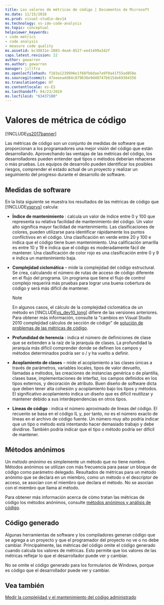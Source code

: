```yaml
---
title: Los valores de métricas de código | Documentos de Microsoft
ms.date: 11/15/2016
ms.prod: visual-studio-dev14
ms.technology: vs-ide-code-analysis
ms.topic: conceptual
helpviewer_keywords:
- code metrics
- code analysis
- measure code quality
ms.assetid: bc38831e-2083-4ea4-8527-ee41499a342f
caps.latest.revision: 22
author: gewarren
ms.author: gewarren
manager: jillfra
ms.openlocfilehash: f103a1239996e1f68fb6dae7a9f0a41f55ad858e
ms.sourcegitcommit: 47eeeeadd84c879636e9d48747b615de69384356
ms.translationtype: HT
ms.contentlocale: es-ES
ms.lasthandoff: 04/23/2019
ms.locfileid: "63437100"
---
```

# <a name="code-metrics-values"></a>Valores de métrica de código
[!INCLUDE[vs2017banner](../includes/vs2017banner.md)]

Las métricas de código son un conjunto de medidas de software que proporcionan a los programadores una mejor visión del código que están desarrollando. Aprovechando las ventajas de las métricas del código, los desarrolladores pueden entender qué tipos o métodos deberían rehacerse o más pruebas. Los equipos de desarrollo pueden identificar los posibles riesgos, comprender el estado actual de un proyecto y realizar un seguimiento del progreso durante el desarrollo de software.  
  
## <a name="software-measurements"></a>Medidas de software  
 En la lista siguiente se muestra los resultados de las métricas de código que [!INCLUDE[vsprvs](../includes/vsprvs-md.md)] calcula:  
  
- **Índice de mantenimiento** : calcula un valor de índice entre 0 y 100 que representa su relativa facilidad de mantenimiento del código. Un valor alto significa mayor facilidad de mantenimiento. Las clasificaciones de colores, pueden utilizarse para identificar rápidamente los puntos conflictivos en el código. Una clasificación en verde entre 20 y 100 e indica que el código tiene buen mantenimiento. Una calificación amarilla es entre 10 y 19 e indica que el código es moderadamente fácil de mantener. Una clasificación de color rojo es una clasificación entre 0 y 9 e indica un mantenimiento baja.  
  
- **Complejidad ciclomática** – mide la complejidad del código estructural. Se crea, calculando el número de rutas de acceso de código diferente en el flujo del programa. Un programa que tiene el flujo de control complejo requerirá más pruebas para lograr una buena cobertura de código y será más difícil de mantener.  
  
    > [!NOTE]
    > En algunos casos, el cálculo de la complejidad ciclomática de un método en [!INCLUDE[vs_dev10_long](../includes/vs-dev10-long-md.md)] difiere de las versiones anteriores. Para obtener más información, consulte la "cambios en Visual Studio 2010 complejidad cálculos de sección de código" de [solución de problemas de las métricas de código](../code-quality/troubleshooting-code-metrics-issues.md).  
  
- **Profundidad de herencia** : indica el número de definiciones de clase que se extienden a la raíz de la jerarquía de clases. La profundidad la jerarquía más difícil comprender donde se definen los campos y métodos determinados podría ser o / y ha vuelto a definir.  
  
- **Acoplamiento de clases** – mide el acoplamiento a las clases únicas a través de parámetros, variables locales, tipos de valor devuelto, llamadas a métodos, las creaciones de instancias genérica o de plantilla, clases base, implementaciones de interfaz, los campos definidos en los tipos externos, y decoración de atributo. Buen diseño de software dicta que deben tener alta cohesión y acoplamiento bajo los tipos y métodos. El significativo acoplamiento indica un diseño que es difícil reutilizar y mantener debido a sus interdependencias en otros tipos.  
  
- **Líneas de código** : indica el número aproximado de líneas del código. El recuento se basa en el código IL y, por tanto, no es el número exacto de líneas en el archivo de código fuente. Un número muy alto podría indicar que un tipo o método está intentando hacer demasiado trabajo y debe dividirse. También podría indicar que el tipo o método podría ser difícil de mantener.  
  
## <a name="anonymous-methods"></a>Métodos anónimos  
 Un *método anónimo* es simplemente un método que no tiene nombre. Métodos anónimos se utilizan con más frecuencia para pasar un bloque de código como parámetro delegado. Resultados de métricas para un método anónimo que se declara en un miembro, como un método o el descriptor de acceso, se asocian con el miembro que declara el método. No se asocian con el miembro que llama al método.  
  
 Para obtener más información acerca de cómo tratan las métricas de código los métodos anónimos, consulte [métodos anónimos y análisis de código](../code-quality/anonymous-methods-and-code-analysis.md).  
  
## <a name="generated-code"></a>Código generado  
 Algunas herramientas de software y los compiladores generan código que se agrega a un proyecto y que el programador del proyecto no ve o no debe cambiar. Principalmente, las métricas del código omite el código generado cuando calcula los valores de métricas. Esto permite que los valores de las métricas reflejar lo que el desarrollador puede ver y cambiar.  
  
 No se omite el código generado para los formularios de Windows, porque es código que el desarrollador puede ver y cambiar.  
  
## <a name="see-also"></a>Vea también  
 [Medir la complejidad y el mantenimiento del código administrado](../code-quality/measuring-complexity-and-maintainability-of-managed-code.md)
